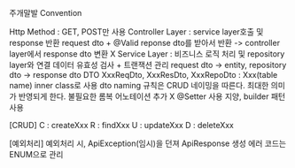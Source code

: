 주개말발 Convention

Http Method : GET, POST만 사용
Controller Layer : service layer호출 및 response 반환
request dto + @Valid
reponse dto를 받아서 반환 -> controller layer에서 response dto 변환 X
Service Layer : 비즈니스 로직 처리 및 repository layer와 연결
데이터 유효성 검사 + 트랜잭션 관리
request dto -> entity, repository dto -> response dto
DTO
XxxReqDto, XxxResDto, XxxRepoDto : Xxx(table name)
inner class로 사용
dto naming 규칙은 CRUD 네이밍을 따른다. 최대한 의미가 반영되게 한다.
불필요한 롬복 어노테이션 추가 X
@Setter 사용 지양, builder 패턴 사용

[CRUD]
C : createXxx
R : findXxx
U : updateXxx
D : deleteXxx

[예외처리]
예외처리 시, ApiException(임시)을 던져 ApiResponse 생성
에러 코드는 ENUM으로 관리
